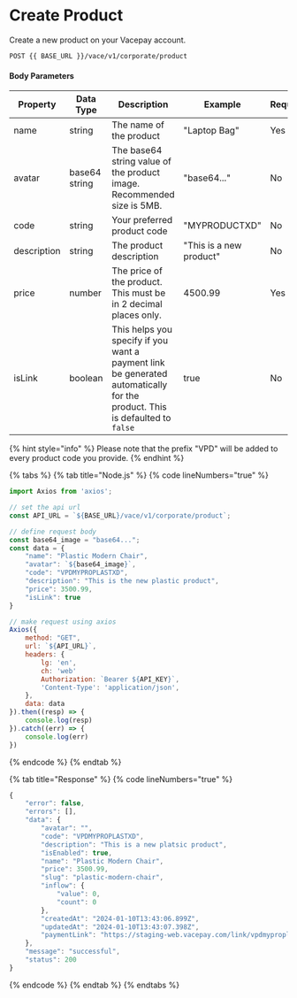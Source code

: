 # Create Product

Create a new product on your Vacepay account.

```
POST {{ BASE_URL }}/vace/v1/corporate/product
```

#### Body Parameters

<table><thead><tr><th width="135">Property</th><th width="114">Data Type</th><th width="283">Description</th><th width="190">Example</th><th>Required</th></tr></thead><tbody><tr><td>name</td><td>string</td><td>The name of the product</td><td>"Laptop Bag"</td><td>Yes</td></tr><tr><td>avatar</td><td>base64 string</td><td>The base64 string value of the product image. Recommended size is 5MB.</td><td>"base64..."</td><td>No</td></tr><tr><td>code</td><td>string</td><td>Your preferred product code</td><td>"MYPRODUCTXD"</td><td>No</td></tr><tr><td>description</td><td>string</td><td>The product description</td><td>"This is a new product"</td><td>No</td></tr><tr><td>price</td><td>number</td><td>The price of the product. This must be in 2 decimal places only.</td><td>4500.99</td><td>Yes</td></tr><tr><td>isLink</td><td>boolean</td><td>This helps you specify if you want a payment link be generated automatically for the product. This is defaulted to <code>false</code></td><td>true</td><td>No</td></tr></tbody></table>

{% hint style="info" %}
Please note that the prefix "VPD" will be added to every product code you provide.
{% endhint %}

{% tabs %}
{% tab title="Node.js" %}
{% code lineNumbers="true" %}
```javascript
import Axios from 'axios';

// set the api url
const API_URL = `${BASE_URL}/vace/v1/corporate/product`;

// define request body
const base64_image = "base64...";
const data = {
    "name": "Plastic Modern Chair",  
    "avatar": `${base64_image}`, 
    "code": "VPDMYPROPLASTXD", 
    "description": "This is the new plastic product", 
    "price": 3500.99,
    "isLink": true
}

// make request using axios
Axios({
    method: "GET",
    url: `${API_URL}`,
    headers: {
        lg: 'en',
        ch: 'web'
        Authorization: `Bearer ${API_KEY}`,
        'Content-Type': 'application/json',
    },
    data: data
}).then((resp) => {
    console.log(resp)
}).catch((err) => {
    console.log(err)
})
```
{% endcode %}
{% endtab %}

{% tab title="Response" %}
{% code lineNumbers="true" %}
```javascript
{
    "error": false,
    "errors": [],
    "data": {
        "avatar": "",
        "code": "VPDMYPROPLASTXD",
        "description": "This is a new platsic product",
        "isEnabled": true,
        "name": "Plastic Modern Chair",
        "price": 3500.99,
        "slug": "plastic-modern-chair",
        "inflow": {
            "value": 0,
            "count": 0
        },
        "createdAt": "2024-01-10T13:43:06.899Z",
        "updatedAt": "2024-01-10T13:43:07.398Z",
        "paymentLink": "https://staging-web.vacepay.com/link/vpdmyproplastxd"
    },
    "message": "successful",
    "status": 200
}
```
{% endcode %}
{% endtab %}
{% endtabs %}
